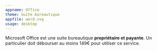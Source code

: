 ```yaml
---
appname: Office
theme: Suite bureautique
appfile: word.svg
usage: desktop
---
```


Microsoft Office est une suite bureautique **propriétaire et payante**. Un particulier doit débourser au moins 149€ pour utiliser ce service.
